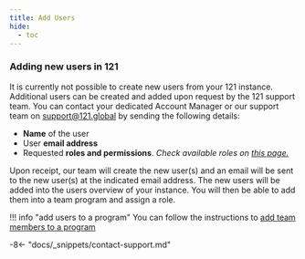 ```yaml
---
title: Add Users
hide:
  - toc
---
```

### Adding new users in 121

It is currently not possible to create new users from your 121 instance. Additional users can be created and added upon request by the 121 support team. You can contact your dedicated Account Manager or our support team on <support@121.global> by sending the following details:

- **Name** of the user
- User **email address**
- Requested **roles and permissions**. *Check available roles on [this page.](../users/description-roles.md)*

Upon receipt, our team will create the new user(s) and an email will be sent to the new user(s) at the indicated email address. The new users will be added into the users overview of your instance. You will then be able to add them into a team program and assign a role.


!!! info "add users to a program"
    You can follow the instructions to [add team members to a program](../team/add-team-members.md)

-8<- "docs/_snippets/contact-support.md"
